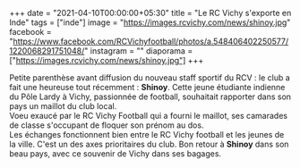 +++
date = "2021-04-10T00:00:00+05:30"
title = "Le RC Vichy s'exporte en Inde"
tags = ["inde"]
image = "https://images.rcvichy.com/news/shinoy.jpg"
facebook = "https://www.facebook.com/RCVichyfootball/photos/a.548406402250577/1220068291751048/"
instagram = ""
diaporama = ["https://images.rcvichy.com/news/shinoy.jpg"]
+++

Petite parenthèse avant diffusion du nouveau staff sportif du RCV : le club a fait une heureuse tout récemment : **Shinoy**. Cette jeune étudiante indienne du Pôle Lardy à Vichy, passionnée de football, souhaitait rapporter dans son pays un maillot du club local.  
Voeu exaucé par le RC Vichy Football qui a fourni le maillot, ses camarades de classe s'occupant de floquer son prénom au dos.  
Les échanges fonctionnent bien entre le RC Vichy football et les jeunes de la ville. C'est un des axes prioritaires du club.
Bon retour à **Shinoy** dans son beau pays, avec ce souvenir de Vichy dans ses bagages.
